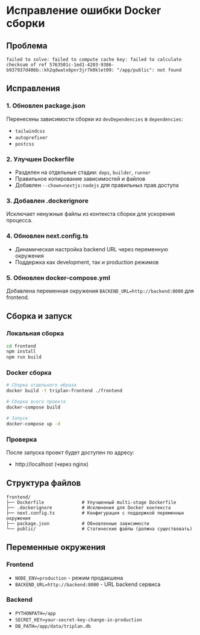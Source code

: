 # Исправление ошибки Docker сборки

## Проблема
```
failed to solve: failed to compute cache key: failed to calculate checksum of ref 5763501c-1ed1-4203-9386-b937937d406b::kh2qdwatx6pnr3jr7k0klet09: "/app/public": not found
```

## Исправления

### 1. Обновлен package.json
Перенесены зависимости сборки из `devDependencies` в `dependencies`:
- `tailwindcss`
- `autoprefixer` 
- `postcss`

### 2. Улучшен Dockerfile
- Разделен на отдельные стадии: `deps`, `builder`, `runner`
- Правильное копирование зависимостей и файлов
- Добавлен `--chown=nextjs:nodejs` для правильных прав доступа

### 3. Добавлен .dockerignore
Исключает ненужные файлы из контекста сборки для ускорения процесса.

### 4. Обновлен next.config.ts
- Динамическая настройка backend URL через переменную окружения
- Поддержка как development, так и production режимов

### 5. Обновлен docker-compose.yml
Добавлена переменная окружения `BACKEND_URL=http://backend:8000` для frontend.

## Сборка и запуск

### Локальная сборка
```bash
cd frontend
npm install
npm run build
```

### Docker сборка
```bash
# Сборка отдельного образа
docker build -t triplan-frontend ./frontend

# Сборка всего проекта
docker-compose build

# Запуск
docker-compose up -d
```

### Проверка
После запуска проект будет доступен по адресу:
- http://localhost (через nginx)

## Структура файлов

```
frontend/
├── Dockerfile              # Улучшенный multi-stage Dockerfile
├── .dockerignore           # Исключения для Docker контекста
├── next.config.ts          # Конфигурация с поддержкой переменных окружения
├── package.json            # Обновленные зависимости
└── public/                 # Статические файлы (должна существовать)
```

## Переменные окружения

### Frontend
- `NODE_ENV=production` - режим продакшена
- `BACKEND_URL=http://backend:8000` - URL backend сервиса

### Backend  
- `PYTHONPATH=/app`
- `SECRET_KEY=your-secret-key-change-in-production`
- `DB_PATH=/app/data/triplan.db`
